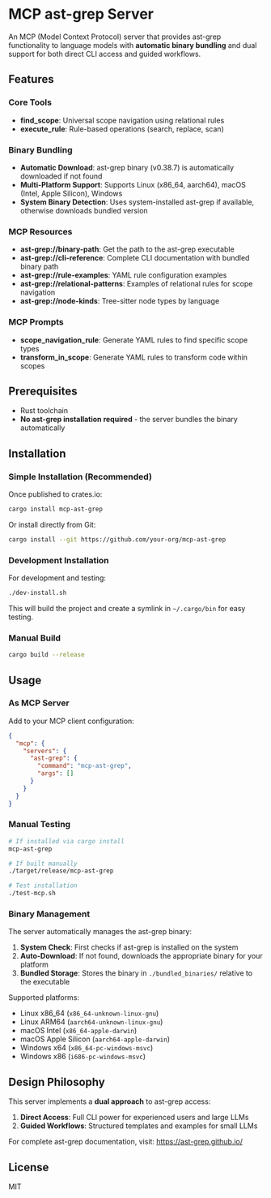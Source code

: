 # MCP ast-grep Server

An MCP (Model Context Protocol) server that provides ast-grep functionality to language models with **automatic binary bundling** and dual support for both direct CLI access and guided workflows.

## Features

### Core Tools
- **find_scope**: Universal scope navigation using relational rules
- **execute_rule**: Rule-based operations (search, replace, scan)

### Binary Bundling
- **Automatic Download**: ast-grep binary (v0.38.7) is automatically downloaded if not found
- **Multi-Platform Support**: Supports Linux (x86_64, aarch64), macOS (Intel, Apple Silicon), Windows
- **System Binary Detection**: Uses system-installed ast-grep if available, otherwise downloads bundled version

### MCP Resources
- **ast-grep://binary-path**: Get the path to the ast-grep executable
- **ast-grep://cli-reference**: Complete CLI documentation with bundled binary path
- **ast-grep://rule-examples**: YAML rule configuration examples
- **ast-grep://relational-patterns**: Examples of relational rules for scope navigation
- **ast-grep://node-kinds**: Tree-sitter node types by language

### MCP Prompts
- **scope_navigation_rule**: Generate YAML rules to find specific scope types
- **transform_in_scope**: Generate YAML rules to transform code within scopes

## Prerequisites

- Rust toolchain
- **No ast-grep installation required** - the server bundles the binary automatically

## Installation

### Simple Installation (Recommended)

Once published to crates.io:
```bash
cargo install mcp-ast-grep
```

Or install directly from Git:
```bash
cargo install --git https://github.com/your-org/mcp-ast-grep
```

### Development Installation

For development and testing:
```bash
./dev-install.sh
```

This will build the project and create a symlink in `~/.cargo/bin` for easy testing.

### Manual Build

```bash
cargo build --release
```

## Usage

### As MCP Server

Add to your MCP client configuration:
```json
{
  "mcp": {
    "servers": {
      "ast-grep": {
        "command": "mcp-ast-grep",
        "args": []
      }
    }
  }
}
```

### Manual Testing

```bash
# If installed via cargo install
mcp-ast-grep

# If built manually
./target/release/mcp-ast-grep

# Test installation
./test-mcp.sh
```

### Binary Management

The server automatically manages the ast-grep binary:

1. **System Check**: First checks if ast-grep is installed on the system
2. **Auto-Download**: If not found, downloads the appropriate binary for your platform
3. **Bundled Storage**: Stores the binary in `./bundled_binaries/` relative to the executable

Supported platforms:
- Linux x86_64 (`x86_64-unknown-linux-gnu`)
- Linux ARM64 (`aarch64-unknown-linux-gnu`) 
- macOS Intel (`x86_64-apple-darwin`)
- macOS Apple Silicon (`aarch64-apple-darwin`)
- Windows x64 (`x86_64-pc-windows-msvc`)
- Windows x86 (`i686-pc-windows-msvc`)

## Design Philosophy

This server implements a **dual approach** to ast-grep access:

1. **Direct Access**: Full CLI power for experienced users and large LLMs
2. **Guided Workflows**: Structured templates and examples for small LLMs

For complete ast-grep documentation, visit: https://ast-grep.github.io/

## License

MIT